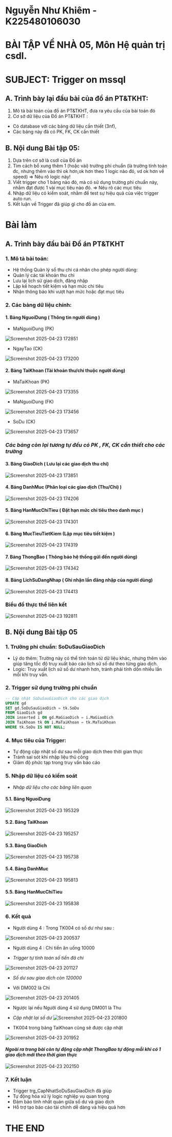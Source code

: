 # Nguyễn Như Khiêm - K225480106030 
# BÀI TẬP VỀ NHÀ 05, Môn Hệ quản trị csdl.
# SUBJECT: Trigger on mssql
## A. Trình bày lại đầu bài của đồ án PT&TKHT:
1. Mô tả bài toán của đồ án PT&TKHT, đưa ra yêu cầu của bài toán đó
2. Cơ sở dữ liệu của Đồ án PT&TKHT :
- Có database với các bảng dữ liệu cần thiết (3nf),
- Các bảng này đã có PK, FK, CK cần thiết
## B. Nội dung Bài tập 05:
1. Dựa trên cơ sở là csdl của Đồ án
2. Tìm cách bổ xung thêm 1 (hoặc vài) trường phi chuẩn (là trường tính toán đc, nhưng thêm vào thì ok hơn,ok hơn theo 1 logic nào đó, vd ok hơn về speed) => Nêu rõ logic này!
3. Viết trigger cho 1 bảng nào đó, mà có sử dụng trường phi chuẩn này, nhằm đạt được 1 vài mục tiêu nào đó. => Nêu rõ các mục tiêu 
4. Nhập dữ liệu có kiểm soát, nhằm để test sự hiệu quả của việc trigger auto run.
5. Kết luận về Trigger đã giúp gì cho đồ án của em.

# Bài làm
## A. Trình bày đầu bài Đồ án PT&TKHT
### 1. Mô tả bài toán:
- Hệ thống Quản lý sổ thu chi cá nhân cho phép người dùng:
- Quản lý các tài khoản thu chi
- Lưu lại lịch sử giao dịch, đăng nhập
- Lập kế hoạch tiết kiệm và hạn mức chi tiêu
- Nhận thông báo khi vượt hạn mức hoặc đạt mục tiêu
### 2. Các bảng dữ liệu chính:
#### 1. Bảng NguoiDung ( Thông tin người dùng )
- MaNguoiDung (PK)

![Screenshot 2025-04-23 172851](https://github.com/user-attachments/assets/e5b7f7cc-57ca-4b05-8e44-79fb8a6806c1)
- NgayTao (CK)

![Screenshot 2025-04-23 173200](https://github.com/user-attachments/assets/8f99c6e8-1fb5-4c17-ad65-f85fde178e73)

#### 2. Bảng TaiKhoan (Tài khoản thu/chi thuộc người dùng)
- MaTaiKhoan (PK)

![Screenshot 2025-04-23 173355](https://github.com/user-attachments/assets/1173e3de-5af6-4cf0-8aa0-1954f60d06c7)

- MaNguoiDung (FK)

![Screenshot 2025-04-23 173456](https://github.com/user-attachments/assets/ac429c08-d804-4ab4-84d0-52dd3b5c2bce)

- SoDu (CK)

![Screenshot 2025-04-23 173657](https://github.com/user-attachments/assets/467f42be-593b-4ca6-a6dd-afb1459658f7)

### *Các bảng còn lại tương tự đều có PK , FK, CK cần thiết cho các trường*
#### 3. Bảng GiaoDich ( Lưu lại các giao dịch thu chi)
![Screenshot 2025-04-23 173851](https://github.com/user-attachments/assets/42b2a098-3835-4a4c-97e3-8c043e48ccb4)

#### 4. Bảng DanhMuc (Phân loại các giao dịch (Thu/Chi) )
![Screenshot 2025-04-23 174206](https://github.com/user-attachments/assets/13a69688-630c-48f7-b328-a0b4c0a57226)

#### 5. Bảng HanMucChiTieu ( Đặt hạn mức chi tiêu theo danh mục )
![Screenshot 2025-04-23 174301](https://github.com/user-attachments/assets/3086874e-ae6d-4cd0-a0f9-1f49998e54a1)

#### 6. Bảng MucTieuTietKiem (Lập mục tiêu tiết kiệm )
![Screenshot 2025-04-23 174319](https://github.com/user-attachments/assets/6ab26adf-5e9f-4bb3-9123-2362b34e8ab0)

#### 7. Bảng ThongBao ( Thông báo hệ thống gửi đến người dùng)
![Screenshot 2025-04-23 174342](https://github.com/user-attachments/assets/38a47c4b-99e2-48a1-ab2f-2a1d6aa91e9d)

#### 8. Bảng LichSuDangNhap ( Ghi nhận lần đăng nhập của người dùng)
![Screenshot 2025-04-23 174413](https://github.com/user-attachments/assets/09f37e82-80ac-4a36-94b4-983970562d97)

### Biểu đồ thực thể liên kết
![Screenshot 2025-04-23 192811](https://github.com/user-attachments/assets/469c4ea7-c13a-4b07-a999-d27ecfa8ca4a)

## B. Nội dung Bài tập 05
### 1. Trường phi chuẩn: SoDuSauGiaoDich
- Lý do thêm: Trường này có thể tính toán từ dữ liệu khác, nhưng thêm vào giúp tăng tốc độ truy xuất báo cáo lịch sử số dư theo từng giao dịch.
- Logic: Truy xuất lịch sử số dư nhanh hơn, tránh phải tính dồn nhiều lần mỗi khi truy vấn.

### 2. Trigger sử dụng trường phi chuẩn
```sql
-- Cập nhật SoDuSauGiaoDich cho các giao dịch
UPDATE gd
SET gd.SoDuSauGiaoDich = tk.SoDu
FROM GiaoDich gd
JOIN inserted i ON gd.MaGiaoDich = i.MaGiaoDich
JOIN TaiKhoan tk ON i.MaTaiKhoan = tk.MaTaiKhoan
WHERE tk.SoDu IS NOT NULL;
```
### 4. Mục tiêu của Trigger:
- Tự động cập nhật số dư sau mỗi giao dịch theo thời gian thực
- Tránh sai sót khi nhập liệu thủ công
- Giảm độ phức tạp trong truy vấn báo cáo

### 5. Nhập dữ liệu có kiểm soát
- *Nhập dữ liệu cho các bảng liên quan*
#### 5.1. Bảng NguoiDung
![Screenshot 2025-04-23 195329](https://github.com/user-attachments/assets/923ca7a6-f2ac-40e6-a288-7b12652d3f81)

#### 5.2. Bảng TaiKhoan
![Screenshot 2025-04-23 195257](https://github.com/user-attachments/assets/ab73cb99-0745-4a31-85df-f9f13f73aa57)

#### 5.3. Bảng GiaoDich
![Screenshot 2025-04-23 195738](https://github.com/user-attachments/assets/6818b770-b197-4fe5-8c77-e7aa5faea22c)

#### 5.4. Bảng DanhMuc
![Screenshot 2025-04-23 195813](https://github.com/user-attachments/assets/97a079b3-4ece-44ee-b9e8-22e1f3363b6a)

#### 5.5. Bảng HanMucChiTieu 
![Screenshot 2025-04-23 195838](https://github.com/user-attachments/assets/13907a11-084b-4175-a958-47b4d2b4e8e7)

### 6. Kết quả
- Người dùng 4 : Trong TK004 có số dư như sau :

![Screenshot 2025-04-23 200537](https://github.com/user-attachments/assets/bed78e0f-0f15-4882-a933-1c3d41bfbcdd)

- Người dùng 4 : Chi tiền ăn uống 10000

- *Trigger tự tính toán số tiền đã chi*

![Screenshot 2025-04-23 201127](https://github.com/user-attachments/assets/49ced1c5-e79e-4cea-9987-3e70532b1c43)
- *Số dư sau giao dịch còn 120000*

- Với DM002 là Chi

![Screenshot 2025-04-23 201405](https://github.com/user-attachments/assets/eba0b8fd-0559-46cc-a68b-63816575b0a4)

- Ngược lại nếu Người dùng 4 sử dụng DM001 là Thu
- *Cập nhật lại số dư*
![Screenshot 2025-04-23 201800](https://github.com/user-attachments/assets/07885ab8-c26c-4f18-ae5f-f158702fdf77)

- TK004 trong bảng TaiKhoan cũng sẽ được cập nhật

![Screenshot 2025-04-23 201952](https://github.com/user-attachments/assets/d6c4bb59-b15c-4aa4-a7c1-95dc2ff3912e)

#### *Ngoài ra trong bài còn tự động cập nhật ThongBao tự động mỗi khi có 1 giao dịch mới theo thời gian thực*
![Screenshot 2025-04-23 202150](https://github.com/user-attachments/assets/2e00789a-8170-4e14-a2f2-557b1600d89a)

### 7. Kết luận
- Trigger trg_CapNhatSoDuSauGiaoDich đã giúp
- Tự động hóa xử lý logic nghiệp vụ quan trọng
- Đảm bảo tính nhất quán giữa số dư và giao dịch
- Hỗ trợ tạo báo cáo tài chính dễ dàng và hiệu quả hơn

# THE END
